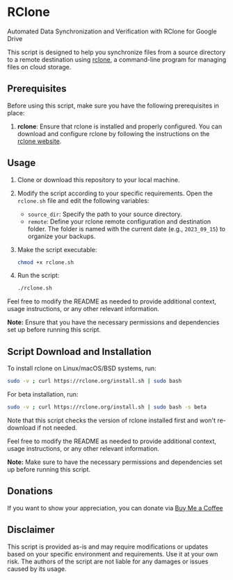 # RClone
Automated Data Synchronization and Verification with RClone for Google Drive

This script is designed to help you synchronize files from a source directory to a remote destination using [rclone](https://rclone.org/), a command-line program for managing files on cloud storage.

## Prerequisites

Before using this script, make sure you have the following prerequisites in place:

1. **rclone**: Ensure that rclone is installed and properly configured. You can download and configure rclone by following the instructions on the [rclone website](https://rclone.org/).

## Usage

1. Clone or download this repository to your local machine.

2. Modify the script according to your specific requirements. Open the `rclone.sh` file and edit the following variables:

   - `source_dir`: Specify the path to your source directory.
   - `remote`: Define your rclone remote configuration and destination folder. The folder is named with the current date (e.g., `2023_09_15`) to organize your backups.

3. Make the script executable:

   ```bash
   chmod +x rclone.sh
   ```

4. Run the script:

   ```bash
   ./rclone.sh
   ```

Feel free to modify the README as needed to provide additional context, usage instructions, or any other relevant information.

**Note:** Ensure that you have the necessary permissions and dependencies set up before running this script.

## Script Download and Installation

To install rclone on Linux/macOS/BSD systems, run:

```bash
sudo -v ; curl https://rclone.org/install.sh | sudo bash
```

For beta installation, run:

```bash
sudo -v ; curl https://rclone.org/install.sh | sudo bash -s beta
```

Note that this script checks the version of rclone installed first and won't re-download if not needed.

Feel free to modify the README as needed to provide additional context, usage instructions, or any other relevant information.

**Note:** Make sure to have the necessary permissions and dependencies set up before running this script.

## Donations

If you want to show your appreciation, you can donate via [Buy Me a Coffee](https://www.buymeacoffee.com/lalatendu.swain)

## Disclaimer

This script is provided as-is and may require modifications or updates based on your specific environment and requirements. Use it at your own risk. The authors of the script are not liable for any damages or issues caused by its usage.
